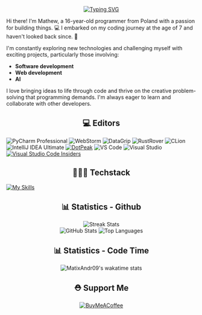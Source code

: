 <!--<img src="Hi! Im a Software Engineer (2).gif">-->

<div align="center">

[![Typing SVG](https://readme-typing-svg.demolab.com?font=DynaPuff&weight=600&size=38&pause=1000&color=C5C5C5&width=600&height=100&lines=HI!+IM+A+SOFTWARE+ENGINEER;HI!+IM+A+FULL+STACK+WEB+DEV)](https://git.io/typing-svg)
  
</div>


Hi there! I'm Mathew, a 16-year-old programmer from Poland with a passion for building things. :computer: I embarked on my coding journey at the age of 7 and haven't looked back since. :rocket: 

I'm constantly exploring new technologies and challenging myself with exciting projects, particularly those involving:

* **Software development** 
* **Web development**
* **AI**

I love bringing ideas to life through code and thrive on the creative problem-solving that programming demands. I'm always eager to learn and collaborate with other developers.

<!-- <h2 align="center">📚 Projects</h2>

- **MRCT** -> This is a React Components Toolkit for your projects ( `TypeScript` )
- **WLCPS** -> This is a tool that steals the login password to a windows computer and sends it to a dc webhook ( `C` + `Powershell` )
- **PyGit** -> PyGit is a Github client that is like Github Desktop but in Python using the texutal lib ( `Python` )
  -->
<h2 align="center">💻 Editors</h2>

![PyCharm Professional](https://img.shields.io/badge/PyCharm_Professional-000000?style=for-the-badge&logo=pycharm&logoColor=21D789)
![WebStorm](https://img.shields.io/badge/WebStorm-000000?style=for-the-badge&logo=webstorm&logoColor=1C78C0)
![DataGrip](https://img.shields.io/badge/DataGrip-000000?style=for-the-badge&logo=datagrip&logoColor=EA4E8C)
![RustRover](https://img.shields.io/badge/RustRover-000000?style=for-the-badge&logo=rust&logoColor=DEA584)
![CLion](https://img.shields.io/badge/CLion-000000?style=for-the-badge&logo=clion&logoColor=00C4B3)
![IntelliJ IDEA Ultimate](https://img.shields.io/badge/IntelliJ_IDEA_Ultimate-000000?style=for-the-badge&logo=intellij-idea&logoColor=FF6347)
[![DotPeak](https://img.shields.io/badge/DotPeak-000000?style=for-the-badge&logo=dotpeak&logoColor=white)](https://www.dotpeak.com/)
![VS Code](https://img.shields.io/badge/VS_Code-000000?style=for-the-badge&logo=visual-studio-code&logoColor=007ACC)
![Visual Studio](https://img.shields.io/badge/Visual_Studio-000000?style=for-the-badge&logo=visual-studio&logoColor=5C2D91)
[![Visual Studio Code Insiders](https://img.shields.io/badge/Visual%20Studio%20Code%20Insiders-000000?style=for-the-badge&logo=vscode-insiders&logoColor=white)](https://code.visualstudio.com/insiders/)


<h2 align="center">🧑🏻‍💻 Techstack</h2>

[![My Skills](https://skillicons.dev/icons?i=rust,c,cpp,ts,js,kotlin,python,mysql,flask,django,git,html,css,scss,powershell,php,cs,cmake,react,vue,next,java,bash,mongodb,nodejs,sqlite,postgres,tauri,unity)](https://skillicons.dev)


<h2 align="center">📊 Statistics - Github</h2>

<div align="center">
    <img src="https://github-readme-streak-stats.herokuapp.com/?user=MatixAndr09&theme=dark&hide_border=false" alt="Streak Stats">
  <div align="center">
      <img src="https://github-readme-stats.vercel.app/api?username=MatixAndr09&show_icons=true&theme=dark" alt="GitHub Stats">
      <img src="https://github-readme-stats.vercel.app/api/top-langs/?username=MatixAndr09&layout=compact&theme=dark" alt="Top Languages">
  </div>
</div>

<h2 align="center">📊 Statistics - Code Time</h2>

<div align="center">
  <img src="https://github-readme-stats.vercel.app/api/wakatime?username=matixandr09&theme=dark&layout=compact&hide_title=true&langs_count=20" alt="MatixAndr09's wakatime stats">
</div>

<h2 align="center">⛑️ Support Me</h2>
<div align="center">
  
[![BuyMeACoffee](https://img.shields.io/badge/Buy%20Me%20a%20Coffee-ffdd00?style=for-the-badge&logo=buy-me-a-coffee&logoColor=black)](https://buymeacoffee.com/matixandr) 
</div>

